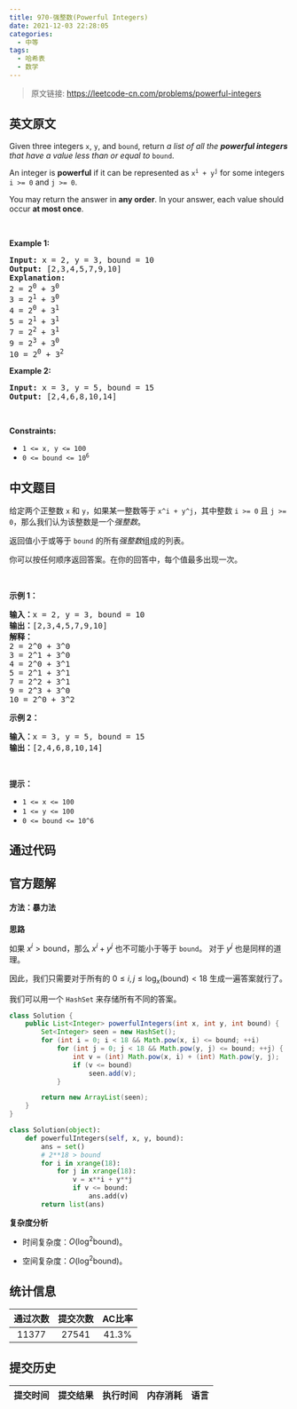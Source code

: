 ```yaml
---
title: 970-强整数(Powerful Integers)
date: 2021-12-03 22:28:05
categories:
  - 中等
tags:
  - 哈希表
  - 数学
---
```


> 原文链接: https://leetcode-cn.com/problems/powerful-integers


## 英文原文
<div><p>Given three integers <code>x</code>, <code>y</code>, and <code>bound</code>, return <em>a list of all the <strong>powerful integers</strong> that have a value less than or equal to</em> <code>bound</code>.</p>

<p>An integer is <strong>powerful</strong> if it can be represented as <code>x<sup>i</sup> + y<sup>j</sup></code> for some integers <code>i &gt;= 0</code> and <code>j &gt;= 0</code>.</p>

<p>You may return the answer in <strong>any order</strong>. In your answer, each value should occur <strong>at most once</strong>.</p>

<p>&nbsp;</p>
<p><strong>Example 1:</strong></p>

<pre>
<strong>Input:</strong> x = 2, y = 3, bound = 10
<strong>Output:</strong> [2,3,4,5,7,9,10]
<strong>Explanation:</strong>
2 = 2<sup>0</sup> + 3<sup>0</sup>
3 = 2<sup>1</sup> + 3<sup>0</sup>
4 = 2<sup>0</sup> + 3<sup>1</sup>
5 = 2<sup>1</sup> + 3<sup>1</sup>
7 = 2<sup>2</sup> + 3<sup>1</sup>
9 = 2<sup>3</sup> + 3<sup>0</sup>
10 = 2<sup>0</sup> + 3<sup>2</sup>
</pre>

<p><strong>Example 2:</strong></p>

<pre>
<strong>Input:</strong> x = 3, y = 5, bound = 15
<strong>Output:</strong> [2,4,6,8,10,14]
</pre>

<p>&nbsp;</p>
<p><strong>Constraints:</strong></p>

<ul>
	<li><code>1 &lt;= x, y &lt;= 100</code></li>
	<li><code>0 &lt;= bound &lt;= 10<sup>6</sup></code></li>
</ul>
</div>

## 中文题目
<div><p>给定两个正整数 <code>x</code> 和 <code>y</code>，如果某一整数等于 <code>x^i + y^j</code>，其中整数&nbsp;<code>i &gt;= 0</code> 且&nbsp;<code>j &gt;= 0</code>，那么我们认为该整数是一个<em>强整数</em>。</p>

<p>返回值小于或等于&nbsp;<code>bound</code>&nbsp;的所有<em>强整数</em>组成的列表。</p>

<p>你可以按任何顺序返回答案。在你的回答中，每个值最多出现一次。</p>

<p>&nbsp;</p>

<p><strong>示例 1：</strong></p>

<pre><strong>输入：</strong>x = 2, y = 3, bound = 10
<strong>输出：</strong>[2,3,4,5,7,9,10]
<strong>解释： </strong>
2 = 2^0 + 3^0
3 = 2^1 + 3^0
4 = 2^0 + 3^1
5 = 2^1 + 3^1
7 = 2^2 + 3^1
9 = 2^3 + 3^0
10 = 2^0 + 3^2
</pre>

<p><strong>示例&nbsp;2：</strong></p>

<pre><strong>输入：</strong>x = 3, y = 5, bound = 15
<strong>输出：</strong>[2,4,6,8,10,14]
</pre>

<p>&nbsp;</p>

<p><strong>提示：</strong></p>

<ul>
	<li><code>1 &lt;= x &lt;= 100</code></li>
	<li><code>1 &lt;= y&nbsp;&lt;= 100</code></li>
	<li><code>0 &lt;= bound&nbsp;&lt;= 10^6</code></li>
</ul>
</div>

## 通过代码
<RecoDemo>
</RecoDemo>


## 官方题解
#### 方法：暴力法

**思路**

如果 $x^i > \text{bound}$，那么 $x^i + y^j$ 也不可能小于等于 `bound`。  对于 $y^j$ 也是同样的道理。

因此，我们只需要对于所有的 $0 \leq i, j \leq \log_x(\text{bound}) < 18$ 生成一遍答案就行了。

我们可以用一个 `HashSet` 来存储所有不同的答案。

```java [AV4vVh9p-Java]
class Solution { 
    public List<Integer> powerfulIntegers(int x, int y, int bound) {
        Set<Integer> seen = new HashSet();
        for (int i = 0; i < 18 && Math.pow(x, i) <= bound; ++i)
            for (int j = 0; j < 18 && Math.pow(y, j) <= bound; ++j) {
                int v = (int) Math.pow(x, i) + (int) Math.pow(y, j);
                if (v <= bound)
                    seen.add(v);
            }

        return new ArrayList(seen);
    }
}
```
```python [AV4vVh9p-Python]
class Solution(object): 
    def powerfulIntegers(self, x, y, bound):
        ans = set()
        # 2**18 > bound
        for i in xrange(18):
            for j in xrange(18):
                v = x**i + y**j
                if v <= bound:
                    ans.add(v)
        return list(ans)
```


**复杂度分析**

* 时间复杂度：$O(\log^2{\text{bound}})$。

* 空间复杂度：$O(\log^2{\text{bound}})$。





## 统计信息
| 通过次数 | 提交次数 | AC比率 |
| :------: | :------: | :------: |
|    11377    |    27541    |   41.3%   |

## 提交历史
| 提交时间 | 提交结果 | 执行时间 |  内存消耗  | 语言 |
| :------: | :------: | :------: | :--------: | :--------: |
